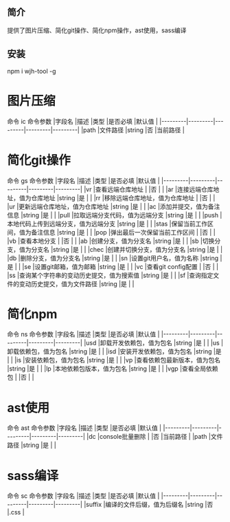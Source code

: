 ## 简介
提供了图片压缩、简化git操作、简化npm操作，ast使用，sass编译

## 安装
npm i wjh-tool -g

# 图片压缩
命令
ic
命令参数
|字段名  |描述  |类型  |是否必填  |默认值  |
|---------|---------|---------|---------|---------|
|path     |文件路径    |string    |否      |当前路径   |


# 简化git操作
命令
gs
命令参数
|字段名  |描述  |类型  |是否必填  |默认值  |
|---------|---------|---------|---------|---------|
|vr     |查看远端仓库地址         |         |否         |  |
|ar     |连接远端仓库地址，值为仓库地址         |string         |是         |  |
|rr     |移除远端仓库地址，值为仓库地址         |         |否        |  |
|ur     |更新远端仓库地址，值为仓库地址         |string         |是         |  |
|ac     |添加并提交，值为备注信息      |string      |是         |  |
|pull     |拉取远端分支代码，值为远端分支        |string        |是         |  |
|push     |本地代码上传到远端分支，值为远端分支        |string         |是         |  |
|stas     |保留当前工作区间，值为备注信息         |string         |是         |  |
|pop     |弹出最后一次保留当前工作区间         |         |否         |  |
|vb     |查看本地分支         |         |否         |  |
|ab     |创建分支，值为分支名         |string         |是         |  |
|sb     |切换分支，值为分支名        |string         |是         |  |
|chec     |创建并切换分支，值为分支名         |string         |是         |  |
|db     |删除分支，值为分支名         |string         |是         |  |
|sn     |设置git用户名，值为名称         |string         |是         |  |
|se     |设置git邮箱，值为邮箱         |string         |是         |  |
|vc     |查看git config配置         |         |否         |  |
|ss     |查询某个字符串的变动历史提交，值为搜索值         |string         |是         |  |
|sf     |查询指定文件的变动历史提交，值为文件路径         |string         |是         |  |


# 简化npm
命令
ns
命令参数
|字段名  |描述  |类型  |是否必填  |默认值  |
|---------|---------|---------|---------|---------|
|usd     |卸载开发依赖包，值为包名         |string         |是         |         |
|us     |卸载依赖包，值为包名     |string        |是         |         |
|isd     |安装开发依赖包，值为包名         |string         |是         |         |
|is     |安装依赖包，值为包名         |string         |是         |         |
|vp     |查看依赖包最新版本，值为包名         |string         |是         |         |
|lp     |本地依赖包版本，值为包名         |string         |是         |         |
|vgp     |查看全局依赖包         |         |否         |         |


# ast使用
命令
ast
命令参数
|字段名  |描述  |类型  |是否必填  |默认值  |
|---------|---------|---------|---------|---------|
|dc     |console批量删除    |    |否      |当前路径   |
|path     |文件路径    |string    |是      |   |


# sass编译
命令
sc
命令参数
|字段名  |描述  |类型  |是否必填  |默认值  |
|---------|---------|---------|---------|---------|
|suffix     |编译的文件后缀，值为后缀名    |string    |否      |.css   |
